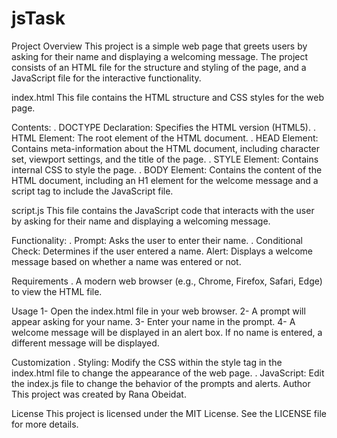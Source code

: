 # jsTask
Project Overview
This project is a simple web page that greets users by asking for their name and displaying a welcoming message. The project consists of an HTML file for the structure and styling of the page, and a JavaScript file for the interactive functionality.

index.html
This file contains the HTML structure and CSS styles for the web page.

Contents:
. DOCTYPE Declaration: Specifies the HTML version (HTML5).
. HTML Element: The root element of the HTML document.
. HEAD Element: Contains meta-information about the HTML document, including character set, viewport settings, and the title of the page.
. STYLE Element: Contains internal CSS to style the page.
. BODY Element: Contains the content of the HTML document, including an H1 element for the welcome message and a script tag to include the JavaScript file.

script.js
This file contains the JavaScript code that interacts with the user by asking for their name and displaying a welcoming message.

Functionality:
. Prompt: Asks the user to enter their name.
. Conditional Check: Determines if the user entered a name.
Alert: Displays a welcome message based on whether a name was entered or not.

Requirements
. A modern web browser (e.g., Chrome, Firefox, Safari, Edge) to view the HTML file.

Usage
1- Open the index.html file in your web browser.
2- A prompt will appear asking for your name.
3- Enter your name in the prompt.
4- A welcome message will be displayed in an alert box. If no name is entered, a different message will be displayed.

Customization
. Styling: Modify the CSS within the style tag in the index.html file to change the appearance of the web page.
. JavaScript: Edit the index.js file to change the behavior of the prompts and alerts.
Author
This project was created by Rana Obeidat.

License
This project is licensed under the MIT License. See the LICENSE file for more details.
